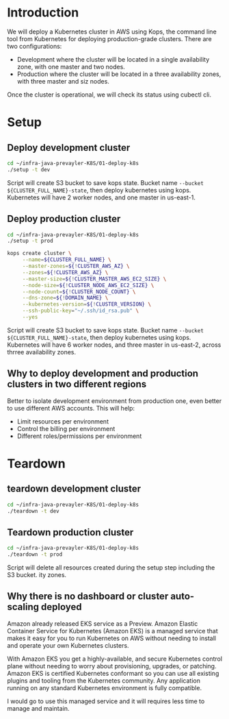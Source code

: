 # Introduction
We will deploy a Kubernetes cluster in AWS using Kops, the command line tool from Kubernetes for deploying production-grade clusters. There are two configurations: 
* Development where the cluster will be located in a single availability zone, with one master and two nodes.
* Production where the cluster will be located in a three availability zones, with three master and siz nodes.

Once the cluster is operational, we will check its status using cubectl cli. 

# Setup
## Deploy development cluster

```bash
cd ~/infra-java-prevayler-K8S/01-deploy-k8s
./setup -t dev
```

Script will create S3 bucket to save kops state. Bucket name `--bucket ${CLUSTER_FULL_NAME}-state`, then deploy kubernetes using kops.
Kubernetes will have 2 worker nodes, and one master in us-east-1.

## Deploy production cluster

```bash
cd ~/infra-java-prevayler-K8S/01-deploy-k8s
./setup -t prod
```

```bash
kops create cluster \
     --name=${CLUSTER_FULL_NAME} \
     --master-zones=${!CLUSTER_AWS_AZ} \
     --zones=${!CLUSTER_AWS_AZ} \
     --master-size=${!CLUSTER_MASTER_AWS_EC2_SIZE} \
     --node-size=${!CLUSTER_NODE_AWS_EC2_SIZE} \
     --node-count=${!CLUSTER_NODE_COUNT} \
     --dns-zone=${!DOMAIN_NAME} \
     --kubernetes-version=${!CLUSTER_VERSION} \
     --ssh-public-key="~/.ssh/id_rsa.pub" \
     --yes
```

Script will create S3 bucket to save kops state. Bucket name `--bucket ${CLUSTER_FULL_NAME}-state`, then deploy kubernetes using kops.
Kubernetes will have 6 worker nodes, and three master in us-east-2, across thrree availability zones.

## Why to deploy development and production clusters in two different regions
Better to isolate development environment from production one, even better to use different AWS accounts. This will help:
* Limit resources per environment
* Control the billing per environment
* Different roles/permissions per environment


# Teardown
## teardown development cluster

```bash
cd ~/infra-java-prevayler-K8S/01-deploy-k8s
./teardown -t dev
```

## Teardown production cluster

```bash
cd ~/infra-java-prevayler-K8S/01-deploy-k8s
./teardown -t prod
```

Script will  delete all resources created during the setup step including the S3 bucket. ity zones.

## Why there is no dashboard or cluster auto-scaling deployed
Amazon already released EKS service as a Preview. Amazon Elastic Container Service for Kubernetes (Amazon EKS) is a managed service that
makes it easy for you to run Kubernetes on AWS without needing to install and operate your own Kubernetes clusters.

With Amazon EKS you get a highly-available, and secure Kubernetes control plane without needing to worry about provisioning, upgrades,
or patching. Amazon EKS is certified Kubernetes conformant so you can use all existing plugins and tooling from the Kubernetes
community. Any application running on any standard Kubernetes environment is fully compatible. 

I would go to use this managed service and it will requires less time to manage and maintain.

